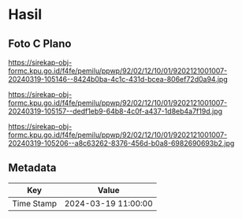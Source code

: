 # Hasil

## Foto C Plano

https://sirekap-obj-formc.kpu.go.id/f4fe/pemilu/ppwp/92/02/12/10/01/9202121001007-20240319-105146--8424b0ba-4c1c-431d-bcea-806ef72d0a94.jpg

https://sirekap-obj-formc.kpu.go.id/f4fe/pemilu/ppwp/92/02/12/10/01/9202121001007-20240319-105157--dedf1eb9-64b8-4c0f-a437-1d8eb4a7f19d.jpg

https://sirekap-obj-formc.kpu.go.id/f4fe/pemilu/ppwp/92/02/12/10/01/9202121001007-20240319-105206--a8c63262-8376-456d-b0a8-6982690693b2.jpg


## Metadata

| Key        | Value               |
| ---------- | ------------------- |
| Time Stamp | 2024-03-19 11:00:00 |



